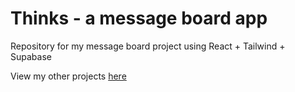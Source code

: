 # Thinks - a message board app

Repository for my message board project using React + Tailwind + Supabase

View my other projects [here](https://fkit-project-918ef.web.app/sid_ok)